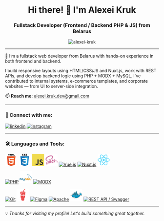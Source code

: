 <h1 align="center">Hi there! 👋 I'm Alexei Kruk</h1>
<h3 align="center">Fullstack Developer (Frontend / Backend PHP & JS) from Belarus</h3>

<p align="center">
  <img src="https://komarev.com/ghpvc/?username=alexei-kruk&label=Profile%20views&color=0e75b6&style=flat" alt="alexei-kruk" />
</p>

---

💬 I’m a fullstack web developer from Belarus with hands-on experience in both frontend and backend.

I build responsive layouts using HTML/CSS/JS and Nuxt.js, work with REST APIs, and develop backend logic using PHP + MODX + MySQL. I've contributed to internal systems, e-commerce templates, and corporate websites — from UI to server-side integration.

📫 **Reach me:** alexei.kruk.dev@gmail.com

---

### 🤝 Connect with me:
<p align="left">
  <a href="https://linkedin.com/in/alexei-kruk" target="blank">
    <img align="center" src="https://raw.githubusercontent.com/rahuldkjain/github-profile-readme-generator/master/src/images/icons/Social/linked-in-alt.svg" alt="linkedin" height="30" width="40" />
  </a>
  <a href="https://instagram.com/alexei_kruk" target="blank">
    <img align="center" src="https://raw.githubusercontent.com/rahuldkjain/github-profile-readme-generator/master/src/images/icons/Social/instagram.svg" alt="instagram" height="30" width="40" />
  </a>
</p>

---

### 🛠️ Languages and Tools:

<p align="left">
  <!-- Frontend -->
  <a href="https://developer.mozilla.org/en-US/docs/Web/HTML" target="_blank"><img src="https://raw.githubusercontent.com/devicons/devicon/master/icons/html5/html5-original-wordmark.svg" width="40" height="40" alt="HTML5"/></a>
  <a href="https://developer.mozilla.org/en-US/docs/Web/CSS" target="_blank"><img src="https://raw.githubusercontent.com/devicons/devicon/master/icons/css3/css3-original-wordmark.svg" width="40" height="40" alt="CSS3"/></a>
  <a href="https://developer.mozilla.org/en-US/docs/Web/JavaScript" target="_blank"><img src="https://raw.githubusercontent.com/devicons/devicon/master/icons/javascript/javascript-original.svg" width="40" height="40" alt="JavaScript"/></a>
  <a href="https://sass-lang.com/" target="_blank"><img src="https://raw.githubusercontent.com/devicons/devicon/master/icons/sass/sass-original.svg" width="40" height="40" alt="Sass/SCSS"/></a>
  <a href="https://vuejs.org/" target="_blank"><img src="https://www.svgrepo.com/show/354528/vue.svg" width="40" height="40" alt="Vue.js"/></a>
  <a href="https://nuxt.com/" target="_blank"><img src="https://nuxt.com/assets/design-kit/icon-green.svg" width="40" height="40" alt="Nuxt.js"/></a>
  <a href="https://reactjs.org/" target="_blank"><img src="https://raw.githubusercontent.com/devicons/devicon/master/icons/react/react-original.svg" width="40" height="40" alt="React"/></a>
  
  <!-- Backend -->
  <a href="https://www.php.net/" target="_blank"><img src="https://upload.wikimedia.org/wikipedia/commons/2/27/PHP-logo.svg" width="40" height="40" alt="PHP"/></a>
  <a href="https://www.mysql.com/" target="_blank"><img src="https://raw.githubusercontent.com/devicons/devicon/master/icons/mysql/mysql-original-wordmark.svg" width="40" height="40" alt="MySQL"/></a>
  <a href="https://modx.com/" target="_blank"><img src="https://upload.wikimedia.org/wikipedia/commons/thumb/a/a2/MODX_Logo.svg/512px-MODX_Logo.svg.png" width="40" height="40" alt="MODX"/></a>
  
  <!-- Tools -->
  <a href="https://git-scm.com/" target="_blank"><img src="https://www.vectorlogo.zone/logos/git-scm/git-scm-icon.svg" width="40" height="40" alt="Git"/></a>
  <a href="https://gulpjs.com/" target="_blank"><img src="https://raw.githubusercontent.com/devicons/devicon/master/icons/gulp/gulp-plain.svg" width="40" height="40" alt="Gulp"/></a>
  <a href="https://www.figma.com/" target="_blank"><img src="https://www.vectorlogo.zone/logos/figma/figma-icon.svg" width="40" height="40" alt="Figma"/></a>
  <a href="https://httpd.apache.org/" target="_blank"><img src="https://www.vectorlogo.zone/logos/apache/apache-icon.svg" width="40" height="40" alt="Apache"/></a>
  <a href="https://www.docker.com/" target="_blank"><img src="https://raw.githubusercontent.com/devicons/devicon/master/icons/docker/docker-original.svg" width="40" height="40" alt="Docker"/></a>
  <a href="https://swagger.io/" target="_blank"><img src="https://static-00.iconduck.com/assets.00/swagger-icon-512x512-8ftlmtxv.png" width="40" height="40" alt="REST API / Swagger"/></a>
</p>

---

💡 _Thanks for visiting my profile! Let's build something great together._

